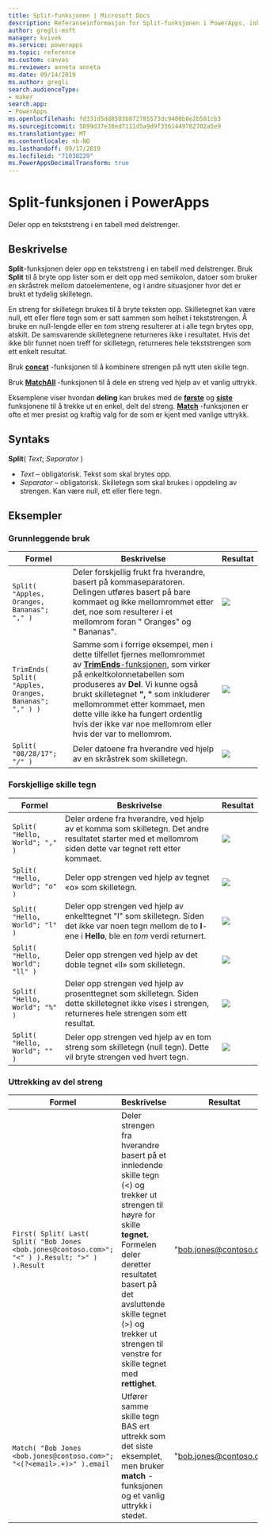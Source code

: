 ```yaml
---
title: Split-funksjonen | Microsoft Docs
description: Referanseinformasjon for Split-funksjonen i PowerApps, inkludert syntaks og eksempler
author: gregli-msft
manager: kvivek
ms.service: powerapps
ms.topic: reference
ms.custom: canvas
ms.reviewer: anneta anneta
ms.date: 09/14/2019
ms.author: gregli
search.audienceType:
- maker
search.app:
- PowerApps
ms.openlocfilehash: fd331d5dd8503b072785573dc9400b8e2b581cb3
ms.sourcegitcommit: 5899d37e38ed7111d5a9d9f3561449782702a5e9
ms.translationtype: MT
ms.contentlocale: nb-NO
ms.lasthandoff: 09/17/2019
ms.locfileid: "71038229"
ms.PowerAppsDecimalTransform: true
---
```

# <a name="split-function-in-powerapps"></a>Split-funksjonen i PowerApps
Deler opp en tekststreng i en tabell med delstrenger.

## <a name="description"></a>Beskrivelse
**Split**-funksjonen deler opp en tekststreng i en tabell med delstrenger.  Bruk **Split** til å bryte opp lister som er delt opp med semikolon, datoer som bruker en skråstrek mellom datoelementene, og i andre situasjoner hvor det er brukt et tydelig skilletegn.  

En streng for skilletegn brukes til å bryte teksten opp.  Skilletegnet kan være null, ett eller flere tegn som er satt sammen som helhet i tekststrengen.  Å bruke en null-lengde eller en *tom* streng resulterer at i alle tegn brytes opp, atskilt.  De samsvarende skilletegnene returneres ikke i resultatet.  Hvis det ikke blir funnet noen treff for skilletegn, returneres hele tekststrengen som ett enkelt resultat.

Bruk **[concat](function-concatenate.md)** -funksjonen til å kombinere strengen på nytt uten skille tegn. 
 
Bruk **[MatchAll](function-ismatch.md)** -funksjonen til å dele en streng ved hjelp av et vanlig uttrykk.

Eksemplene viser hvordan **deling** kan brukes med de **[første](function-first-last.md)** og **[siste](function-first-last.md)** funksjonene til å trekke ut en enkel, delt del streng.  **[Match](function-ismatch.md)** -funksjonen er ofte et mer presist og kraftig valg for de som er kjent med vanlige uttrykk.

## <a name="syntax"></a>Syntaks
**Split**( *Text*; *Separator* )

* *Text* – obligatorisk.  Tekst som skal brytes opp.
* *Separator* – obligatorisk.  Skilletegn som skal brukes i oppdeling av strengen.  Kan være null, ett eller flere tegn.

## <a name="examples"></a>Eksempler

### <a name="basic-usage"></a>Grunnleggende bruk

| Formel | Beskrivelse | Resultat |
| --- | --- | --- |
| `Split( "Apples, Oranges, Bananas"; "," )` |Deler forskjellig frukt fra hverandre, basert på kommaseparatoren.  Delingen utføres basert på bare kommaet og ikke mellomrommet etter det, noe som resulterer i et mellomrom foran "&nbsp;Oranges" og "&nbsp;Bananas". |<style> img { max-width: none; } </style> ![](media/function-split/fruit1.png) |
| `TrimEnds( Split( "Apples, Oranges, Bananas"; "," ) )` |Samme som i forrige eksempel, men i dette tilfellet fjernes mellomrommet av [ **TrimEnds**-funksjonen](function-trim.md), som virker på enkeltkolonnetabellen som produseres av **Del**. Vi kunne også brukt skilletegnet **",&nbsp;"** som inkluderer mellomrommet etter kommaet, men dette ville ikke ha fungert ordentlig hvis der ikke var noe mellomrom eller hvis der var to mellomrom. |<style> img { max-width: none; } </style> ![](media/function-split/fruit2.png) |
| `Split( "08/28/17"; "/" )` |Deler datoene fra hverandre ved hjelp av en skråstrek som skilletegn. |<style> img { max-width: none; } </style> ![](media/function-split/date.png) |

### <a name="different-delimiters"></a>Forskjellige skille tegn

| Formel | Beskrivelse | Resultat |
| --- | --- | --- |
| `Split( "Hello, World"; "," )` |Deler ordene fra hverandre, ved hjelp av et komma som skilletegn.  Det andre resultatet starter med et mellomrom siden dette var tegnet rett etter kommaet. |<style> img { max-width: none; } </style> ![](media/function-split/comma.png) |
| `Split( "Hello, World"; "o" )` |Deler opp strengen ved hjelp av tegnet «o» som skilletegn. |<style> img { max-width: none; } </style> ![](media/function-split/o.png) |
| `Split( "Hello, World"; "l" )` |Deler opp strengen ved hjelp av enkelttegnet "l" som skilletegn. Siden det ikke var noen tegn mellom de to **l**-ene i **Hello**, ble en *tom* verdi returnert. |<style> img { max-width: none; } </style> ![](media/function-split/l.png) |
| `Split( "Hello, World"; "ll" )` |Deler opp strengen ved hjelp av det doble tegnet «ll» som skilletegn. |<style> img { max-width: none; } </style> ![](media/function-split/ll.png) |
| `Split( "Hello, World"; "%" )` |Deler opp strengen ved hjelp av prosenttegnet som skilletegn. Siden dette skilletegnet ikke vises i strengen, returneres hele strengen som ett resultat. |<style> img { max-width: none; } </style> ![](media/function-split/percent.png) |
| `Split( "Hello, World"; "" )` |Deler opp strengen ved hjelp av en tom streng som skilletegn (null tegn). Dette vil bryte strengen ved hvert tegn. |<style> img { max-width: none; } </style> ![](media/function-split/none.png) |

### <a name="substring-extraction"></a>Uttrekking av del streng

| Formel | Beskrivelse | Resultat |
| --- | --- | --- |
| `First( Split( Last( Split( "Bob Jones <bob.jones@contoso.com>"; "<" ) ).Result; ">" ) ).Result` | Deler strengen fra hverandre basert på et innledende skille tegn (<) og trekker ut strengen til høyre for skille **tegnet.**  Formelen deler deretter resultatet basert på det avsluttende skille tegnet (>) og trekker ut strengen til venstre for skille tegnet med **rettighet**. | "bob.jones@contoso.com" |
| `Match( "Bob Jones <bob.jones@contoso.com>"; "<(?<email>.+)>" ).email` | Utfører samme skille tegn BAS ert uttrekk som det siste eksemplet, men bruker **match** -funksjonen og et vanlig uttrykk i stedet. | "bob.jones@contoso.com" |


